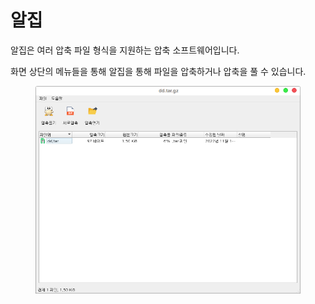 # 알집

알집은 여러 압축 파일 형식을 지원하는 압축 소프트웨어입니다.&#x20;

화면 상단의 메뉴들을 통해 알집을 통해 파일을 압축하거나 압축을 풀 수 있습니다.&#x20;

<figure><img src="../../.gitbook/assets/스크린샷, 2022-11-17 11-09-30.png" alt=""><figcaption></figcaption></figure>
